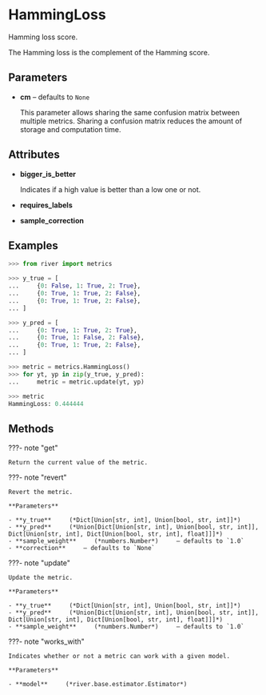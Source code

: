 # HammingLoss

Hamming loss score.

The Hamming loss is the complement of the Hamming score.

## Parameters

- **cm** – defaults to `None`

    This parameter allows sharing the same confusion matrix between multiple metrics. Sharing a confusion matrix reduces the amount of storage and computation time.


## Attributes

- **bigger_is_better**

    Indicates if a high value is better than a low one or not.

- **requires_labels**

- **sample_correction**


## Examples

```python
>>> from river import metrics

>>> y_true = [
...     {0: False, 1: True, 2: True},
...     {0: True, 1: True, 2: False},
...     {0: True, 1: True, 2: False},
... ]

>>> y_pred = [
...     {0: True, 1: True, 2: True},
...     {0: True, 1: False, 2: False},
...     {0: True, 1: True, 2: False},
... ]

>>> metric = metrics.HammingLoss()
>>> for yt, yp in zip(y_true, y_pred):
...     metric = metric.update(yt, yp)

>>> metric
HammingLoss: 0.444444
```

## Methods

???- note "get"

    Return the current value of the metric.

    
???- note "revert"

    Revert the metric.

    **Parameters**

    - **y_true**     (*Dict[Union[str, int], Union[bool, str, int]]*)    
    - **y_pred**     (*Union[Dict[Union[str, int], Union[bool, str, int]], Dict[Union[str, int], Dict[Union[bool, str, int], float]]]*)    
    - **sample_weight**     (*numbers.Number*)     – defaults to `1.0`    
    - **correction**     – defaults to `None`    
    
???- note "update"

    Update the metric.

    **Parameters**

    - **y_true**     (*Dict[Union[str, int], Union[bool, str, int]]*)    
    - **y_pred**     (*Union[Dict[Union[str, int], Union[bool, str, int]], Dict[Union[str, int], Dict[Union[bool, str, int], float]]]*)    
    - **sample_weight**     (*numbers.Number*)     – defaults to `1.0`    
    
???- note "works_with"

    Indicates whether or not a metric can work with a given model.

    **Parameters**

    - **model**     (*river.base.estimator.Estimator*)    
    
